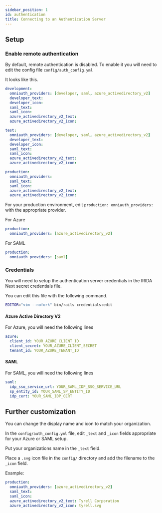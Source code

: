 ```yaml
---
sidebar_position: 1
id: authentication
title: Connecting to an Authentication Server
---
```


## Setup

### Enable remote authentication

By default, remote authentication is disabled. To enable it you will need to edit the config file `config/auth_config.yml`

It looks like this.

```yml
development:
  omniauth_providers: [developer, saml, azure_activedirectory_v2]
  developer_text:
  developer_icon:
  saml_text:
  saml_icon:
  azure_activedirectory_v2_text:
  azure_activedirectory_v2_icon:

test:
  omniauth_providers: [developer, saml, azure_activedirectory_v2]
  developer_text:
  developer_icon:
  saml_text:
  saml_icon:
  azure_activedirectory_v2_text:
  azure_activedirectory_v2_icon:

production:
  omniauth_providers:
  saml_text:
  saml_icon:
  azure_activedirectory_v2_text:
  azure_activedirectory_v2_icon:
```

For your production environment, edit `production: omniauth_providers:` with the appropriate provider.

For Azure

```yml
production:
  omniauth_providers: [azure_activedirectory_v2]
```

For SAML

```yml
production:
  omniauth_providers: [saml]
```

### Credentials

You will need to setup the authentication server credentials in the IRIDA Next secret credentials file.

You can edit this file with the following command.

```bash
EDITOR="vim --nofork" bin/rails credentials:edit
```

#### Azure Active Directory V2

For Azure, you will need the following lines

```yml
azure:
  client_id: YOUR_AZURE_CLIENT_ID
  client_secret: YOUR_AZURE_CLIENT_SECRET
  tenant_id: YOUR_AZURE_TENANT_ID
```

#### SAML

For SAML, you will need the following lines

```yml
saml:
  idp_sso_service_url: YOUR_SAML_IDP_SSO_SERVICE_URL
  sp_entity_id: YOUR_SAML_SP_ENTITY_ID
  idp_cert: YOUR_SAML_IDP_CERT
```

## Further customization

You can change the display name and icon to match your organization.

In the `config/auth_config.yml` file, edit `_text` and `_icon` fields appropriate for your Azure or SAML setup.

Put your organizations name in the `_text` field.

Place a `.svg` icon file in the `config/` directory and add the filename to the `_icon` field.

Example:

```yml
production:
  omniauth_providers: [azure_activedirectory_v2]
  saml_text:
  saml_icon:
  azure_activedirectory_v2_text: Tyrell Corporation
  azure_activedirectory_v2_icon: tyrell.svg
```
